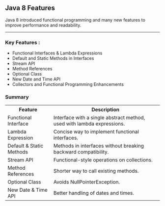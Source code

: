  <h2>Java 8 Features </h2>
        <p>Java 8 introduced functional programming and many new features to improve performance and readability.</p>
        <hr>
        <h3>Key Features : </h3>
        <ul>
            <li>Functional Interfaces & Lambda Expressions</li>
            <li>Default and Static Methods in Interfaces</li>
            <li>Stream API</li>
            <li>Method References</li>
            <li>Optional Class</li>
            <li>New Date and Time API</li>
            <li>Collectors and Functional Programming Enhancements</li>
        </ul>

<h3>Summary</h3>
        <table>
            <tr>
                <th>Feature</th>
                <th>Description</th>
            </tr>
            <tr>
                <td>Functional Interface</td>
                <td>Interface with a single abstract method, used with lambda expressions.</td>
            </tr>
            <tr>
                <td>Lambda Expression</td>
                <td>Concise way to implement functional interfaces.</td>
            </tr>
            <tr>
                <td>Default & Static Methods</td>
                <td>Methods in interfaces without breaking backward compatibility.</td>
            </tr>
            <tr>
                <td>Stream API</td>
                <td>Functional-style operations on collections.</td>
            </tr>
            <tr>
                <td>Method References</td>
                <td>Shorter way to call existing methods.</td>
            </tr>
            <tr>
                <td>Optional Class</td>
                <td>Avoids NullPointerException.</td>
            </tr>
            <tr>
                <td>New Date & Time API</td>
                <td>Better handling of dates and times.</td>
            </tr>
        </table>


